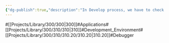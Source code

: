 ```yaml
---
{"dg-publish":true,"description":"In Develop process, we have to check debugging. after debug, we should do verfication or test unit etc... in this category we see how to debug for more effeciently","permalink":"/projects/library/300/310/310-20/310-20/","dgPassFrontmatter":true,"noteIcon":"0","created":"2024-07-08T17:21:16.307+09:00","updated":"2024-07-08T18:31:13.730+09:00"}
---
```


#[[Projects/Library/300/300\|300]]#Applications#[[Projects/Library/300/310/310\|310]]#Development_Environment#[[Projects/Library/300/310/310.20/310.20\|310.20]]#Debugger


